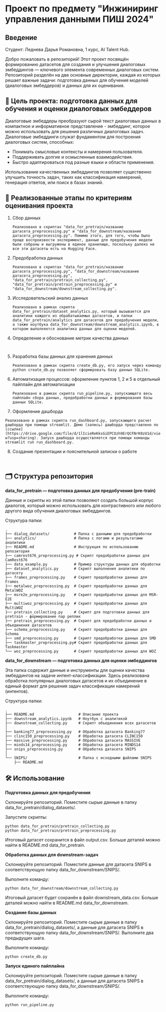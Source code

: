 # Проект по предмету "Инжиниринг управления данными ПИШ 2024"

## Введение

Студент: Леднева Дарья Романовна, 1 курс, AI Talent Hub.

Добро пожаловать в репозиторий! Этот проект посвящён формированию датасетов для создания и улучшения диалоговых эмбеддингов — ключевого элемента современных диалоговых систем. Репозиторий разделён на две основные директории, каждая из которых решает важные задачи: подготовка данных для обучения моделей (диалоговых эмбеддеров) и данных для их оценивания.

## 🚀 Цель проекта: подготовка данных для обучения и оценки диалоговых эмбеддеров

Диалоговые эмбеддеры преобразуют сырой текст диалоговых данных в компактное и информативное представление - эмбеддинг, которое можно использовать для решения различных диалоговых задач. Диалоговые эмбеддинги служат фундаментом для построения диалоговых систем, способных:

- Понимать смысловые контексты и намерения пользователя.
- Поддерживать долгие и осмысленные взаимодействия.
- Быстро адаптироваться под разные языки и области применения.

Использование качественных эмбеддингов позволяет существенно улучшить точность задач, таких как классификация намерений, генерация ответов, или поиск в базах знаний.

## 📌 Реализованные этапы по критериям оценивания проекта

1. Сбор данных
   
   ```Реализовано в скриптах "data_for_pretrain/название датасета_preprocessing.py" и "data_for_downstream/название датасета_preprocessing.py". Помимо этого, для того, чтобы было проще воспроизвести эксперимент, данные для предобучения модели были собраны и выгружены в единое хранилище, поскольку далеко не все эти датасеты есть на Hugging Face.```
   
2. Предобработка данных

   ```Реализовано в скриптах "data_for_pretrain/название датасета_preprocessing.py", "data_for_downstream/название датасета_preprocessing.py", "data_for_pretrain/pretrain_collecting.py", "data_for_pretrain/pretrain_preprocessing.py" и "data_for_downstream/downstream_collecting.py".```
   
3. Исследовательский анализ данных

   ```Реализовано в рамках скрипта data_for_pretrain/dataset_analytics.py, который вызывается для аналитики каждого из обрабатываемых датасетов, и папки data_for_pretrain/analytics для датасетов для предобучения модели, а также ноутбука data_for_downstream/downstream_analytics.ipynb, в котором выполняется аналитика данных для оценки моделей.```

4. Определение и обоснование метрик качества данных

``` ```

5. Разработка базы данных для хранения данных

   ```Реализовано в рамках скрипта create_db.py, его запуск через команду python create_db.py позволяет сформировать базу данных SQLite.```
   
6. Автоматизация процессов: оформление пунктов 1, 2 и 5 в отдельный пайплайн для автоматизации
    
   ```Реализовано в рамках скрипта run_pipeline.py, запускающего весь пайплайн сбора данных, предобработки данных и формирования базы данных SQLite.```
   
7. Оформление дашборда

```Реализовано в рамках скрипта run_dashboard.py, запускающего расчет дашборда при помощи streamlit. Демо (запись) дашборда представлено по [ссылке](https://drive.google.com/file/d/1lIcieReKksGiEPCOzh9ErQCFNrK0zU1d/view?usp=sharing). Запуск дашборда осуществляется при помощи команды streamlit run run_dashboard.py.```

8. Создание презентации и пояснительной записки о работе

``` ```

## 🗂 Структура репозитория

**data_for_pretrain — подготовка данных для предобучения (pre-train)**

Данные и скрипты из этой папки позволяют создать большой корпус диалогов, который можно использовать для контрастивного или любого другого вида обучения диалоговых эмбеддингов.

Структура папки:
```plaintext
.
├── dialog_datasets/           # Папка с данными для предобработки
├── analytics/                 # Папка с логами и результатами аналитики
├── README.md                  # Инструкция по использованию репозитория
├── camrest676_preprocessing.py # Скрипт предобработки данных для CamRest676
├── data_example.py            # Пример структуры данных для обработки
├── dataset_analytics.py       # Скрипт выполнения аналитики по датасету
├── frames_preprocessing.py    # Скрипт предобработки данных для Frames
├── metalwoz_preprocessing.py  # Скрипт предобработки данных для MetalWOZ
├── msre2e_preprocessing.py    # Скрипт предобработки данных для MSR-E2E
├── multiwoz_preprocessing.py  # Скрипт предобработки данных для MultiWOZ
├── pretrain_collecting.py     # Скрипт для подготовки данных для pretrain - формирование пар реплик
├── pretrain_preprocessing.py  # Скрипт для предобработки данных и объединения датасетов
├── schema_preprocessing.py    # Скрипт предобработки данных для Schema
├── smd_preprocessing.py       # Скрипт предобработки данных для SMD
├── taskmaster_preprocessing.py# Скрипт предобработки данных для Taskmaster
└── woz_preprocessing.py       # Скрипт предобработки данных для WOZ
```

**data_for_downstream — подготовка данных для оценки эмбеддингов**

Эта папка содержит данные и инструменты для оценки качества эмбеддингов на задаче интент-классификации. Здесь реализована обработка популярных диалоговых датасетов и их объединение в единый формат для решения задач классификации намерений (интентов).

Структура папки:
```plaintext
.
├── README.md                    # Описание проекта
├── downstream_analytics.ipynb   # Ноутбук с аналитикой
├── downstream_collecting.py     # Скрипт объединения всех датасетов
│
├── banking77_preprocessing.py   # Обработка датасета Banking77
├── clinc150_preprocessing.py    # Обработка датасета CLINC150
├── massive_preprocessing.py     # Обработка датасета MASSIVE
├── minds14_preprocessing.py     # Обработка датасета MINDS14
├── snips_preprocessing.py       # Обработка датасета SNIPS
│
└── SNIPS/                       # Папка с исходными файлами SNIPS
    ├── README.md
```

## 🛠 Использование
**Подготовка данных для предобучения**

Склонируйте репозиторий. Поместите сырые данные в папку data_for_pretrain/dialog_datasets/.

Запустите скрипты:

```
python data_for_pretrain/pretrain_collecting.py
python data_for_pretrain/pretrain_preprocessing.py
```
Итоговый датасет сохранится в файл output.csv. Больше деталей можно найти в README.md data_for_pretrain.

**Обработка данных для downstream-задач**

Склонируйте репозиторий. Поместите данные для датасета SNIPS в соответствующую папку data_for_downstream/SNIPS/.

Выполните команду:

```
python data_for_downstream/downstream_collecting.py
```

Итоговый датасет будет сохранён в файл downstream_data.csv. Больше деталей можно найти в README.md data_for_downstream.

**Создание базы данных**

Склонируйте репозиторий. Поместите сырые данные в папку data_for_pretrain/dialog_datasets/, а данные для датасета SNIPS в соответствующую папку data_for_downstream/SNIPS/. Выполните два предыдущих шага.

Выполните команду:

```
python create_db.py
```

**Запуск единого пайплайна**

Склонируйте репозиторий. Поместите сырые данные в папку data_for_pretrain/dialog_datasets/, а данные для датасета SNIPS в соответствующую папку data_for_downstream/SNIPS/.

Выполните команду:

```
python run_pipeline.py
```
